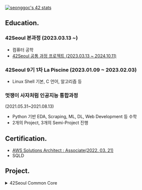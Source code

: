 [![seonggoc's 42 stats](https://badge.mediaplus.ma/darkblue/seonggoc)](https://github.com/oakoudad/badge42)

## Education.

### 42Seoul 본과정 (2023.03.13 ~)

- 컴퓨터 공학
- [42Seoul 공통 과정 프로젝트 (2023.03.13 ~ 2024.10.11)](https://github.com/jmsmg/42Seoul)


### 42Seoul 9기 1차 La Piscine (2023.01.09 ~ 2023.02.03)

- Linux Shell 기본, C 언어, 알고리즘 등

### 멋쟁이 사자처럼 인공지능 통합과정
(2021.05.31~2021.08.13)

- Python 기반 EDA, Scraping, ML, DL, Web Development 등 수학
- 2개의 Project, 3개의 Semi-Project 진행

## Certification.

- [AWS Solutions Architect : Associate(2022. 03. 21)](https://www.credly.com/badges/cd70b973-fb4a-43e7-8dc5-5e84038f00b9/public_url)
- SQLD

## Project.
<details>
<summary>42Seoul Common Core</summary>
<div markdown="1">

- [ft_transcendence](https://github.com/pingpongpangpong/transcendence)
  - 웹사이트 제작 프로젝트

- [inception](https://github.com/jmsmg/inception)
  - Docker를 활용하여 환경 구성 프로젝트

- [webserv](https://github.com/42-seoul-webserv-team/webserv)
  - Nginx를 모방한 HTTP 서버 만들기 프로젝트
- [miniRT](https://github.com/jmsmg/minirt)
  - RayTracing을 사용하여 3D 그래픽 프로젝트
- **cpp**
  - cpp 개념부터 활용
  - [cpp00](https://github.com/jmsmg/cpp00)
  - [cpp01](https://github.com/jmsmg/cpp01)
  - [cpp02](https://github.com/jmsmg/cpp02)
  - [cpp03](https://github.com/jmsmg/cpp03)
  - [cpp04](https://github.com/jmsmg/cpp04)
  - [cpp05](https://github.com/jmsmg/cpp05)
  - [cpp06](https://github.com/jmsmg/cpp06)
  - [cpp07](https://github.com/jmsmg/cpp07)
  - [cpp08](https://github.com/jmsmg/cpp08)
  - [cpp09](https://github.com/jmsmg/cpp09)

- [philosophers](https://github.com/jmsmg/philosophers)
  - 뮤텍스를 활용하여, 멀티쓰레드를 구현하는 프로젝트 (식사하는 철학자)
- [minishell](https://github.com/jmsmg/shell)
  - Bash를 모방한 Shell 만들기 프로젝트
- [so_long](https://github.com/jmsmg/so_long)
  - mlx를 활용한 2D게임 만들기 프로젝트
- [minitalk](https://github.com/jmsmg/minitalk)
  - unix signal을 활용하여 프로세스간 통신 프로젝트
- [push_swap](https://github.com/jmsmg/push_swap)
  - Deque와 유사한 자료구조를 만들고, 정렬 시키는 프로젝트
- [get_next_line](https://github.com/jmsmg/get_next_line)
  - Readline을 모방한 함수 C언어로 만들기 프로젝트
- [ft_printf](https://github.com/jmsmg/ft_printf)
  - printf를 모방한 함수 만들기
- [libft](https://github.com/jmsmg/Libft)
  - C언어 라이브러리 만들기 프로젝트
</div>
</details>


<!-- ![깃허브 스탯](https://github-readme-stats.vercel.app/api?username=jmsmg&show_icons=true&bg_color=30,e96443,904e95&title_color=fff&text_color=fff) -->

<!-- ![사용 언어 순위](https://github-readme-stats.vercel.app/api/top-langs/?username=jmsmg&show_icons=true&bg_color=30,e96443,904e95&title_color=fff&text_color=fff&layout=compact) -->
<!-- <img src="http://mazassumnida.wtf/api/v2/generate_badge?boj=jmsmg"> -->

<!-- ![snake gif](https://github.com/jmsmg/jmsmg/blob/output/github-contribution-grid-snake.svg) -->

